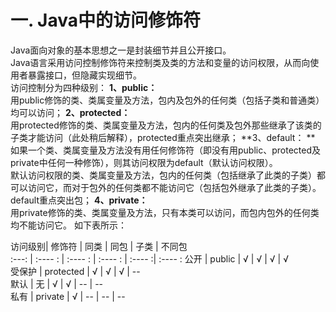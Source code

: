 # **一. Java中的访问修饰符**
Java面向对象的基本思想之一是封装细节并且公开接口。  
Java语言采用访问控制修饰符来控制类及类的方法和变量的访问权限，从而向使用者暴露接口，但隐藏实现细节。  
访问控制分为四种级别：
**1、public：**    
用public修饰的类、类属变量及方法，包内及包外的任何类（包括子类和普通类）均可以访问；
**2、protected：**    
用protected修饰的类、类属变量及方法，包内的任何类及包外那些继承了该类的子类才能访问（此处稍后解释），protected重点突出继承；
**3、default： **  
如果一个类、类属变量及方法没有用任何修饰符（即没有用public、protected及private中任何一种修饰），则其访问权限为default（默认访问权限）。  
默认访问权限的类、类属变量及方法，包内的任何类（包括继承了此类的子类）都可以访问它，而对于包外的任何类都不能访问它（包括包外继承了此类的子类）。default重点突出包；
**4、private：**  
用private修饰的类、类属变量及方法，只有本类可以访问，而包内包外的任何类均不能访问它。
如下表所示： 
  
访问级别|  修饰符    |   同类  |   同包  |  子类  |  不同包  
:---:   |  :---- :   | :---- : | :---- : | :---- :| :---- : 
公开    |  public    |   √    |    √   |   √   |   √  
受保护  |  protected |   √    |    √   |   √   |   --  
默认    |  无        |   √    |    √   |   --   |   --  
私有    |  private   |   √    |    --   |   --   |   --  